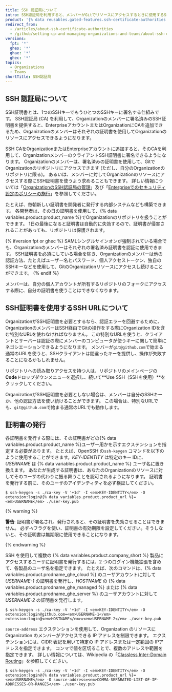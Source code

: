 ```yaml
---
title: SSH 認証局について
intro: SSH認証局を利用すると、メンバーがGitでリソースにアクセスするときに使用するSSH証明書を、OrganizationまたはEnterpriseアカウントが発行できます。
product: '{% data reusables.gated-features.ssh-certificate-authorities %}'
redirect_from:
  - /articles/about-ssh-certificate-authorities
  - /github/setting-up-and-managing-organizations-and-teams/about-ssh-certificate-authorities
versions:
  fpt: '*'
  ghes: '*'
  ghae: '*'
  ghec: '*'
topics:
  - Organizations
  - Teams
shortTitle: SSH認証局
---
```


## SSH 認証局について

SSH証明書とは、1つのSSHキーでもうひとつのSSHキーに署名する仕組みです。 SSH認証局 (CA) を利用して、Organizationのメンバーに署名済みのSSH証明書を提供すると、EnterpriseアカウントまたはOrganizationにCAを追加できるため、Organizationのメンバーはそれぞれの証明書を使用してOrganizationのリソースにアクセスできるようになります。

SSH CAをOrganizationまたはEnterpriseアカウントに追加すると、そのCAを利用して、OrganizationメンバーのクライアントSSH証明書に署名できるようになります。 Organizationのメンバーは、署名済みの証明書を使用して、GitでOrganizationのリポジトリにアクセスできます (ただし、自分のOrganizationのリポジトリに限る)。 あるいは、メンバーに対してOrganizationのリソースにアクセスする際にSSH証明書を使うよう求めることもできます。 詳しい情報については「[OrganizationのSSH認証局の管理](/articles/managing-your-organizations-ssh-certificate-authorities)」及び「[Enterpriseでのセキュリティ設定のポリシーの施行](/admin/policies/enforcing-policies-for-your-enterprise/enforcing-policies-for-security-settings-in-your-enterprise#managing-ssh-certificate-authorities-for-your-enterprise)」を参照してください。

たとえば、毎朝新しい証明書を開発者に発行する内部システムなども構築できます。 各開発者は、その日の証明書を使用して、{% data variables.product.product_name %}でOrganizationのリポジトリを扱うことができます。 1日の最後になると証明書は自動的に失効するので、証明書が侵害されることがあっても、リポジトリは保護されます。

{% ifversion fpt or ghec %}
SAMLシングルサインオンが強制されている場合でも、Organizationのメンバーはそれぞれの署名済み証明書を認証に使用できます。 SSH証明書を必須にしている場合を除き、Organizationのメンバーは他の認証方法、たとえばユーザー名とパスワード、個人アクセストークン、独自のSSHキーなどを使用して、GitのOrganizationリソースにアクセスし続けることができます。
{% endif %}

メンバーは、自分の個人アカウントが所有するリポジトリのフォークにアクセスする際に、自分の証明書を使うことはできなくなります。

## SSH証明書を使用するSSH URLについて

OrganizationがSSH証明書を必要とするなら、認証エラーを回避するために、OrganizationのメンバーはSSH経由でGitの操作をする際にOrganization IDを含む特別なURLを使わなければなりません。 この特別なURLを使うと、クライアントとサーバーは認証の際にメンバーのコンピュータが使うキーに関して簡単にネゴシエーションできるようになります。 メンバーが`git@github.com`で始まる通常のURLを使うと、SSHクライアントは間違ったキーを提供し、操作が失敗することになるかもしれません。

リポジトリへの読み取りアクセスを持つ人は、リポジトリのメインページの**Code**ドロップダウンメニューを選択し、続いて**Use SSH（SSHを使用）**をクリックしてください。

OrganizationがSSH証明書を必要としない場合は、メンバーは自分のSSHキーか、他の認証方法を使い続けることができます。 この場合は、特別なURLでも、`git@github.com`で始まる通常のURLでも動作します。

## 証明書の発行

各証明書を発行する際には、その証明書がどの{% data variables.product.product_name %}ユーザー用かを示すエクステンションを指定する必要があります。 たとえば、OpenSSH の`ssh-keygen` コマンドを以下のように使用することができます。_KEY-IDENTITY_ は特定のキー IDに、_USERNAME_ は {% data variables.product.product_name %} ユーザ名に置き換えます。 あなたが生成する証明書は、あなたのOrganizationのリソースに対してそのユーザの代わりに振る舞うことを認可されるようになります。 証明書を発行する前に、そのユーザのアイデンティティを必ず検証してください。

```shell
$ ssh-keygen -s ./ca-key -V '+1d' -I <em>KEY-IDENTITY</em> -O extension:login@{% data variables.product.product_url %}=<em>USERNAME</em> ./user-key.pub
```

{% warning %}

**警告**: 証明書が署名され、発行されると、その証明書を失効させることはできません。 必ず-`V`フラグを使い、証明書の有効期限を設定してください。そうしないと、その証明書は無期限に使用できることになります。

{% endwarning %}

SSH を使用して複数の {% data variables.product.company_short %} 製品にアクセスするユーザに証明書を発行するには、2 つのログイン機能拡張を含めて、各製品のユーザ名を指定できます。 たとえば、次のコマンドは、{% data variables.product.prodname_ghe_cloud %} のユーザアカウントに対して _USERNAME-1_ の証明書を発行し、_HOSTNAME_ の {% data variables.product.prodname_ghe_managed %} または {% data variables.product.prodname_ghe_server %} のユーザアカウントに対して _USERNAME-2_ の証明書を発行します。

```shell
$ ssh-keygen -s ./ca-key -V '+1d' -I <em>KEY-IDENTITY</em> -O extension:login@github.com=<em>USERNAME-1</em> extension:login@<em>HOSTNAME</em>=<em>USERNAME-2</em> ./user-key.pub
```

`source-address` エクステンションを使用して、Organization のリソースに Organization のメンバーがアクセスできる IP アドレスを制限できます。 エクステンションには、CIDR 表記を用いて特定の IP アドレスまたは一定範囲の IPアドレスを指定できます。 コンマで値を区切ることで、複数のアドレスや範囲を指定できます。 詳しい情報については、Wikipedia の「[Classless Inter-Domain Routing](https://en.wikipedia.org/wiki/Classless_Inter-Domain_Routing#CIDR_notation)」を参照してください。

```shell
$ ssh-keygen -s ./ca-key -V '+1d' -I <em>KEY-IDENTITY</em> -O extension:login@{% data variables.product.product_url %}=<em>USERNAME</em> -O source-address=<em>COMMA-SEPARATED-LIST-OF-IP-ADDRESSES-OR-RANGES</em> ./user-key.pub
```
